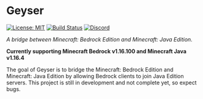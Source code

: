 # Geyser
[![License: MIT](https://img.shields.io/badge/license-MIT-blue.svg)](LICENSE)
[![Build Status](https://ci.nukkitx.com/job/Geyser/job/master/badge/icon)](https://ci.nukkitx.com/job/Geyser/job/master/)
[![Discord](https://img.shields.io/discord/613163671870242838.svg?color=%237289da&label=discord)](https://discord.geysermc.org)

_A bridge between Minecraft: Bedrock Edition and Minecraft: Java Edition._

**Currently supporting Minecraft Bedrock v1.16.100 and Minecraft Java v1.16.4**

The goal of Geyser is to bridge the Minecraft: Bedrock Edition and Minecraft: Java Edition by allowing Bedrock clients to join Java Edition servers. This project is still in development and not complete yet, so expect bugs.